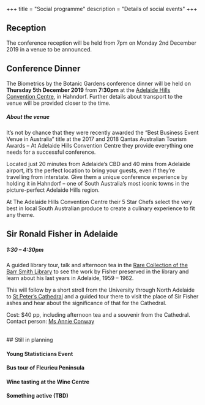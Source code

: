 +++
title = "Social programme"
description = "Details of social events"
+++



## Reception

The conference reception will be held from 7pm on Monday 2nd December 2019 in a venue to be announced.


## Conference Dinner

The Biometrics by the Botanic Gardens conference dinner will be held on **Thursday 5th December 2019** from **7:30pm** at the [Adelaide Hills Convention Centre](https://www.ahconventions.com.au/), in Hahndorf. Further details about transport to the venue will be provided closer to the time.

##### About the venue

It’s not by chance that they were recently awarded the “Best Business Event Venue in Australia” title at the 2017 and 2018 Qantas Australian Tourism Awards – At Adelaide Hills Convention Centre they provide everything one needs for a successful conference.

Located just 20 minutes from Adelaide’s CBD and 40 mins from Adelaide airport, it’s the perfect location to bring your guests, even if they’re travelling from interstate. Give them a unique conference experience by holding it in Hahndorf – one of South Australia’s most iconic towns in the picture-perfect Adelaide Hills region.

At The Adelaide Hills Convention Centre their 5 Star Chefs select the very best in local South Australian produce to create a culinary experience to fit any theme.


## Sir Ronald Fisher in Adelaide
##### 1:30 – 4:30pm

A guided library tour, talk and afternoon tea in the [Rare Collection of the Barr Smith Library](https://www.adelaide.edu.au/library/special/) to see the work by Fisher preserved in the library and learn about his last years in Adelaide, 1959 – 1962.  

This will follow by a short stroll from the University through North Adelaide to [St Peter’s Cathedral](http://www.stpeters-cathedral.org.au/) and a guided tour there to visit the place of Sir Fisher ashes and hear about the significance of that for the Cathedral.

Cost: $40 pp, including afternoon tea and a souvenir from the Cathedral.  
Contact person: [Ms Annie Conway](mailto:annie.conway@adelaide.edu.au)


<br>
## Still in planning


#### Young Statisticians Event

<!-- Feast on foot? -->

#### Bus tour of Fleurieu Peninsula


#### Wine tasting at the Wine Centre


#### Something active (TBD)


